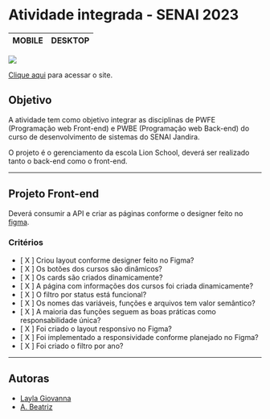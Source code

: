 # Atividade integrada - SENAI 2023

| MOBILE | DESKTOP |
| :----: | :-----: |

![](https://repository-images.githubusercontent.com/618073290/a3f02c70-b7f2-4962-a5fa-ce29c81af351)

[Clique aqui](inserir-link) para acessar o site.

## Objetivo

A atividade tem como objetivo integrar as disciplinas de PWFE (Programação web Front-end) e PWBE (Programação web Back-end) do curso de desenvolvimento de sistemas do SENAI Jandira.

O projeto é o gerenciamento da escola Lion School, deverá ser realizado tanto o back-end como o front-end.

---

## Projeto Front-end

Deverá consumir a API e criar as páginas conforme o designer feito no [figma](https://www.figma.com/file/H770Yv6Zpmm4JoYzL5SZ0S/Project-Lion-Schools?node-id=0%3A1&t=zAg3jq0uLYNg2grU-1).

### Critérios

- [ X ] Criou layout conforme designer feito no Figma?
- [ X ] Os botões dos cursos são dinâmicos?
- [ X ] Os cards são criados dinamicamente?
- [ X ] A página com informações dos cursos foi criada dinamicamente?
- [ X ] O filtro por status está funcional?
- [ X ] Os nomes das variáveis, funções e arquivos tem valor semântico?
- [ X ] A maioria das funções seguem as boas práticas como responsabilidade única?
- [ X ] Foi criado o layout responsivo no Figma?
- [ X ] Foi implementado a responsividade conforme planejado no Figma?
- [ X ] Foi criado o filtro por ano?

---

## Autoras

- [Layla Giovanna](https://github.com/LaylaGiovanna)
- [A. Beatriz](https://github.com/00BeatrizLAndiCoelho00)

